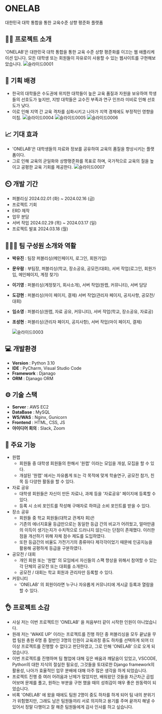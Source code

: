 # ONELAB
대한민국 대학 통합을 통한 교육수준 상향 평준화 플랫폼
## 👨‍🏫 프로젝트 소개
'ONELAB'은 대한민국 대학 통합을 통한 교육 수준 상향 평준화를 이끄는 웹 애플리케이션 입니다. 모든 대학생 또는 회원들이 자유로이 사용할 수 있는 웹사이트를 구현해보았습니다. 
![슬라이드0001](https://github.com/qnsekddl1/django/assets/156397913/ba7812bc-7019-49df-9a97-491f4ea062eb)

## 📝 기획 배경
- 한국의 대학들은 수도권에 위치한 대학들이 높은 교육 품질과 자원을 보유하여 학생들의 선호도가 높지만, 지방 대학들은 교수진 부족과 연구 인프라 미비로 인해 선호도가 낮다.
- 이로 인해 지역 간 교육 격차를 심화시키고 나아가 지역 경제에도 부정적인 영향을 미침.
![슬라이드0004](https://github.com/qnsekddl1/django/assets/156397913/56c09f29-8475-47f1-8d5a-2a9e803512f2)
![슬라이드0005](https://github.com/qnsekddl1/django/assets/156397913/5118fc7b-04fe-410d-8605-91a5a4de8600)
![슬라이드0006](https://github.com/qnsekddl1/django/assets/156397913/63e4ceea-68e8-4a22-84c0-d8a2962b6bfd)

## 📈 기대 효과
- 'ONELAB'은 대학생들의 자료와 정보를 공유하여 교육의 품질을 향상시키는 플랫폼이다.
- 그로 인해 교육의 균일화와 상향평준화를 목표로 하며, 국가적으로 교육의 질을 높이고 공평한 교육 기회를 제공한다.
![슬라이드0007](https://github.com/qnsekddl1/django/assets/156397913/c4580a0f-7a93-4553-8ea4-68caf1314d19)

## ⏲️ 개발 기간 
- 퍼블리싱 2024.02.01 (화) ~ 2024.02.16 (금)
- 프로젝트 기회
- ERD 제작
- 업무 분담
- 서버 작업 2024.02.29 (목) ~ 2024.03.17 (일)
- 프로젝트 발표 2024.03.18 (월) 
  
## 🧑‍🤝‍🧑 팀 구성원 소개와 역활
- **박유진** : 팀장 퍼블리싱(메인페이지, 로그인, 회원가입)
- **문우람** : 부팀장, 퍼블리싱(학교, 장소공유, 공모전/대회), 서버 작업(로그인, 회원가입, 메인페이지, 계정 찾기)
- **이기영** : 퍼블리싱(계정찾기, 회사소개), 서버 작업(원랩, 커뮤니티), 서버 담당
- **도강현** : 퍼블리싱(마이 페이지, 결제) 서버 작업(관리자 페이지, 공지사항, 공모전/대회)
- **임소영** : 퍼블리싱(원랩, 자료 공유, 커뮤니티), 서버 작업(학교, 장소공유, 자료공)
- **조성현** : 퍼블리싱(관리자 페이지, 공지사항), 서버 작업(마이 페이지, 결제)

  ![슬라이드0003](https://github.com/qnsekddl1/django/assets/156397913/978e33a4-5f9d-464d-8b4b-21a7a2467ab4)

## 💻 개발환경
- **Version** : Python 3.10
- **IDE** : PyCharm, Visual Studio Code
- **Framework** : Djanago
- **ORM** : Djanago ORM

## ⚙️ 기술 스택
- **Server** : AWS EC2
- **DataBase** : MySQL
- **WS/WAS** : Nginx, Gunicorn
- **Frontend** : HTML, CSS, JS
- **아이디어 회의** : Slack, Zoom

## 📌 주요 기능
- 원랩
  - 회원들 중 대학생 회원들의 한해서 '원랩' 이라는 모임을 개설, 모집을 할 수 있다.
  - 개설된 '원랩' 에서는 자유롭게 또는 각 목적에 맞게 학술연구, 공모전 참가, 친목 등 다양한 활동을 할 수 있다.
- 자료 공유
   - 대학생 회원들은 자신이 만든 자료나, 과제 등을 '자료공유' 페이지에 등록할 수 있다.
   - 등록 시 소비 포인트를 작성해 구매자로 하여금 소비 포인트를 받을 수 있다.
- 장소 공유
    - 회원들 중 학교 회원들(대학교 관계자 회)은 
    - 기존의 에너지효율 등급만으로는 동일한 등급 간의 비교가 어려웠고, 얼마만큼의 이득이 생기는지가 수치적으로 드러나지 않는다는 단점이 존재했다. 이러한 점을 개선하기 위해 자체 점수 제도를 도입하였다.
    - 또한 등급간의 비율도 가전기기의 종류마다 제각각이었기 때문에 인공지능을 활용해 공평하게 등급을 구분하였다.
- 공모전 / 대회
    - 개인 회원 또는 '원랩' 의 모임에서 자신들의 스팩 향상을 위해서 참여할 수 있는 각 단체의 공모전 또는 대회를 소개한다.
    - 공모전 / 대회는 학교 회원과 관리자만 등록할 수 있다.
- 커뮤니티
    - 'ONELAB' 의 회원이라면 누구나 자유롭게 커뮤니티에 게시글 등록과 열람을 할 수 있다.
      
## 👌 프로젝트 소감
- 사실 저는 이번 프로젝트인 'ONELAB' 을 처음부터 같이 시작한 인원이 아니었습니다.
- 원래 저는 'WAKE UP' 이라는 프로젝트를 진행 하던 중 퍼블리싱을 모두 끝났을 무렵 팀원 총원 6명 중 절반인 3명의 인원이 교육과정 중도 하차를 선택하게 되어 더 이상 프로젝트를 진행할 수 없다고 판단하였고, 그로 인해 'ONELAB' 으로 오게 되었습니다.
- 이번 프로젝트를 진행하며 팀 혐업에 대해 깊은 배움과 꺠달음이 있었고, VSCODE, Python의 대한 지식의 절실한 필요성, 그것들을 토대로한 Django framework의 활용성, 나아가 효율적인 업무 분배에 대해 아주 많은 생각을 하게 되었습니다.
- 프로젝트 진행 중 여러 어려움과 난제가 많았지만, 배워왔던 것들을 차근차근 곱씹어보며 문제를 풀고, 원하는 부분을 구현 했을 때의 성취감이 매우 좋은 원동력이 되었습니다.
- 비록 'ONELAB' 에 왔을 때에도 팀원 2명이 중도 하차를 하게 되어 팀 내의 분위기가 위험했지만, 그래도 남은 팀원들끼리 서로 의지하고 용기를 주며 끝까지 해낼 수 있어서 정말 다행이고 잘 해준 팀원들에게 감사 인사를 하고 싶습니다.

